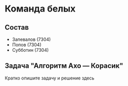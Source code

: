 # Команда белых

## Состав

* Запевалов (7304)
* Попов (7304)
* Субботин (7304)

## Задача "Алгоритм Ахо — Корасик"

Кратко опишите задачу и решение здесь
